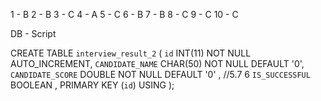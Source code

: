 1 - B
2 - B
3 - C
4 - A
5 - C
6 - B
7 - B
8 - C
9 - C
10 - C


DB - Script

CREATE TABLE `interview_result_2` (
	`id` INT(11) NOT NULL AUTO_INCREMENT,
	`CANDIDATE_NAME` CHAR(50) NOT NULL DEFAULT '0',
	`CANDIDATE_SCORE` DOUBLE NOT NULL DEFAULT '0' , //5.7 6
	`IS_SUCCESSFUL` BOOLEAN ,
	PRIMARY KEY (`id`) USING
);

